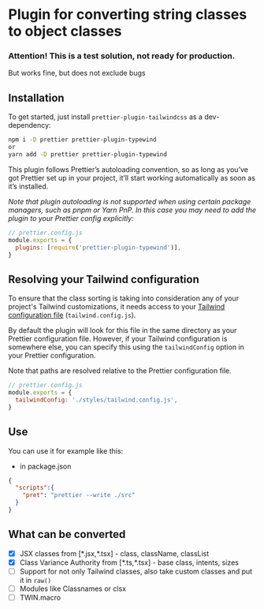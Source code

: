 # Plugin for converting string classes to object classes
### Attention! This is a test solution, not ready for production.
But works fine, but does not exclude bugs

## Installation

To get started, just install `prettier-plugin-tailwindcss` as a dev-dependency:

```sh
npm i -D prettier prettier-plugin-typewind
or
yarn add -D prettier prettier-plugin-typewind
```

This plugin follows Prettier’s autoloading convention, so as long as you’ve got Prettier set up in your project, it’ll start working automatically as soon as it’s installed.

_Note that plugin autoloading is not supported when using certain package managers, such as pnpm or Yarn PnP. In this case you may need to add the plugin to your Prettier config explicitly:_

```js
// prettier.config.js
module.exports = {
  plugins: [require('prettier-plugin-typewind')],
}
```
## Resolving your Tailwind configuration

To ensure that the class sorting is taking into consideration any of your project's Tailwind customizations, it needs access to your [Tailwind configuration file](https://tailwindcss.com/docs/configuration) (`tailwind.config.js`).

By default the plugin will look for this file in the same directory as your Prettier configuration file. However, if your Tailwind configuration is somewhere else, you can specify this using the `tailwindConfig` option in your Prettier configuration.

Note that paths are resolved relative to the Prettier configuration file.

```js
// prettier.config.js
module.exports = {
  tailwindConfig: './styles/tailwind.config.js',
}
```

## Use
You can use it for example like this:

- in package.json
```json
{
  "scripts":{
    "pret": "prettier --write ./src"
  }
}
```

## What can be converted
- [x] JSX classes from [\*.jsx,\*.tsx] - class, className, classList
- [x] Class Variance Authority from [\*.ts,\*.tsx] - base class, intents, sizes
- [ ] Support for not only Tailwind classes, also take custom classes and put it in ```raw()```
- [ ] Modules like Classnames or clsx
- [ ] TWIN.macro